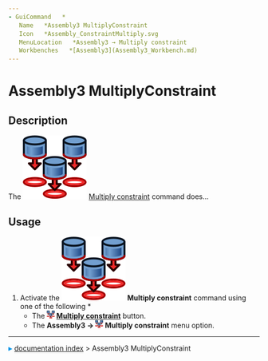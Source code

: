 ```yaml
---
- GuiCommand   *
   Name   *Assembly3 MultiplyConstraint
   Icon   *Assembly_ConstraintMultiply.svg‎‎
   MenuLocation   *Assembly3 → Multiply constraint
   Workbenches   *[Assembly3](Assembly3_Workbench.md)
---
```


# Assembly3 MultiplyConstraint

## Description

The <img alt="" src=images/Assembly_ConstraintMultiply.svg  style="width   *24px;"> [Multiply constraint](Assembly3_MultiplyConstraint.md) command does\...

## Usage

1.  Activate the <img alt="" src=images/Assembly_ConstraintMultiply.svg  style="width   *16px;"> **Multiply constraint** command using one of the following   *
    -   The **<img src="images/Assembly_ConstraintMultiply.svg" width=16px> [Multiply constraint](Assembly3_MultiplyConstraint.md)** button.
    -   The **Assembly3 → <img src="images/Assembly_ConstraintMultiply.svg" width=16px> Multiply constraint** menu option.



---
![](images/Right_arrow.png) [documentation index](../README.md) > Assembly3 MultiplyConstraint
